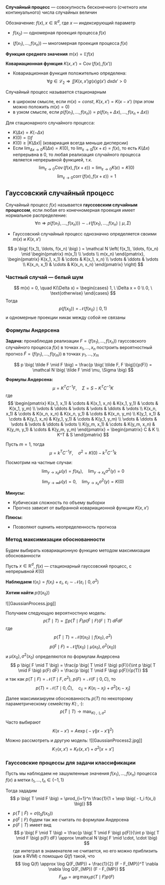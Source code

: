 **Случайный процесс** — совокупность бесконечного (счетного или континуального) числа случайных величин

Обозначение: $f(x), x \in \mathbb R^d$, где $x$ — индексирующий параметр

- $f(x_0)$ — одномерная проекция процесса $f(x)$

- $\big( f(x_1), \ldots, f(x_n) \big)$ — многомерная проекция процесса $f(x)$

**Функция среднего значения** $m(x) = \mathbb E f(x)$

**Ковариационная функция** $K(x, x') = \operatorname{Cov} \big( f(x), f(x') \big)$
- Ковариационная функция положительно определена:
  $$
  \forall g \in \mathcal L_2 \Rightarrow \iint K(x, x') g(x) g(x') \ dx dx' > 0
  $$

Случайный процесс называется стационарным
- в широком смысле, если $m(x) = const, \ K(x, x') = K(x - x')$ (при этом можно положить $m(x) = 0$)
- в узком смысле, если $p \big( f(x_1), \ldots, f(x_n) \big) = p \big( f(x_1 + \Delta x), \ldots, f(x_n + \Delta x) \big)$

Для стационарного случайного процесса:
- $K(\Delta x) = K(-\Delta x)$
- $K(0) = \mathbb D f$
- $K(0) \ge \big| K(\Delta x) \big|$ (ковариация всегда меньше дисперсии)
- Если $\lim_{\Delta x \to 0} K(\Delta x) = K(0)$, то $\lim_{\varepsilon \to 0} f(x + \varepsilon) = f(x)$, то есть $K(\Delta x)$ непрерывна в 0, то любая реализация случайного процесса является непрерывной функцией, т.к.
  $$
  \lim_{\varepsilon \to 0} \operatorname{Cov} \big( f(x), f(x + \varepsilon) \big) =  \lim_{\varepsilon \to 0} K(\varepsilon) = K(0)
  $$
  $$
  \lim_{\varepsilon \to 0} \operatorname{corr} \big( f(x), f(x + \varepsilon) \big) = 1
  $$

## Гауссовский случайный процесс
Случайный процесс $f(x)$ называется **гауссовским случайным процессом**, если любая его конечномерная проекция имеет нормальное распределение:
$$
\forall n \Rightarrow p \big( f(x_1), \ldots, f(x_n) \big) ) \sim \mathcal N \big( f(x_1), \ldots, f(x_n) \mid \mu, \Sigma  \big)
$$
- Гауссовский случайный процесс однозначно определяется своими $m(x)$ и $K(x, x')$

$$
p \big( f(x_1), \ldots, f(x_n) \big) ) = \mathcal N \left( f(x_1), \ldots, f(x_n) \mid
\begin{pmatrix} m(x_1) \\ \vdots \\ m(x_n) \end{pmatrix},
\begin{pmatrix}
K(x_1, x_1) & \cdots & K(x_1, x_n) \\
\vdots & \ddots & \vdots \\
K(x_n, x_1) & \cdots & K(x_n, x_n)
\end{pmatrix} 
\right)
$$

### Частный случай — белый шум
$$
m(x) = 0, \quad
K(\Delta x) = \begin{cases} 1, \ \Delta x = 0 \\ 0, \ \text{otherwise} \end{cases}
$$
Тогда
$$
p \big( f(x_0) \big) = \mathcal N \big( f(x_0) \mid 0, 1 \big)
$$
и одномерные проекции никак между собой не связаны

### Формулы Андерсена
**Задача:** пронаблюдав реализации $F = \big( f(x_1), \ldots, f(x_n) \big)$ гауссовского случайного процесса $f(x)$ в точках $x_1, \ldots, x_n$ построить вероятностный прогноз $\tilde F = \big( f(y_1), \ldots, f(y_m) \big)$ в точках $y_1, \ldots, y_m$

$$
p \big( \tilde F \mid F \big) = \frac{p \big( \tilde F, F \big)}{p(F)} = \mathcal N \big( \tilde F \mid \mu, \Sigma \big)
$$

**Формулы Андерсена:**
$$
\mu = K^T C^{-1} F, \quad \Sigma = S - K^T C^{-1} K
$$
где
$$
\begin{pmatrix}
K(x_1, x_1) & \cdots & K(x_1, x_n) & K(x_1, y_1) & \cdots & K(x_1, y_m) \\
\vdots & \ddots & \vdots & \vdots & \ddots & \vdots \\
K(x_n, x_1) & \cdots & K(x_n, x_n) & K(x_n, y_1) & \cdots & K(x_n, y_m) \\
K(y_1, x_1) & \cdots & K(y_1, x_n) & K(y_1, y_1) & \cdots & K(y_1, y_m) \\
\vdots & \ddots & \vdots & \vdots & \ddots & \vdots \\
K(y_m, x_1) & \cdots & K(y_m, x_n) & K(y_m, y_1) & \cdots & K(y_m, y_m)
\end{pmatrix} = 
\begin{pmatrix}
C & K \\
K^T & S
\end{pmatrix}
$$

Пусть $m = 1$, тогда
$$
\mu = k^T C^{-1} F, \quad \sigma^2 = K(0) - k^T C^{-1} k
$$

Посмотрим на частные случаи:
$$
\lim_{y \to x_k} \mu(y)= f(x_k), \quad \lim_{y \to x_k} \sigma^2(y) = 0
$$
$$
\lim_{y \to \infty} \mu(y)= 0, \quad \lim_{y \to x_k} \sigma^2(y) = K(0)
$$

**Минусы:**
- Кубическая сложность по объему выборки
- Прогноз зависит от выбранной ковариационной функции $K(x, x')$

**Плюсы:**
- Позволяют оценить неопределенность прогноза
### Метод максимизации обоснованности

Будем выбирать ковариационную функцию методом максимизации обоснованности

Пусть $x \in \mathbb R^d$, $f(x)$ — стационарный гауссовский процесс, с непрерывной $K(0)$

**Наблюдаем** $t(x_i) = f(x_i) + \varepsilon_i, \ \varepsilon_i \sim \mathcal N \big( \varepsilon_i \mid 0, \sigma^2 \big)$

**Хотим найти** $p \big( t(x_0) \big)$

![[GaussianProcess.jpg]]

Получаем следующую вероятностную модель:
$$
p \big( \tilde T \mid T \big) = \iint p \big( \tilde T \mid \tilde F \big) p \big( \tilde F \mid F \big) \big( F \mid T \big) \ d \tilde F dF
$$
где
$$
p \big( \tilde T \mid T \big) = \mathcal N \big( t(x_0) \mid f(x_0), \sigma^2 \big)
$$
$$
p \big( \tilde F \mid F \big) = \mathcal N \big( f(x_0) \mid \mu(x_0), \sigma^2(x_0) \big)
$$
и $\mu(x_0), \sigma^2(x_0)$ определяются по формулам Андерсена
$$
p \big( F \mid T \big) = \frac{p \big( T \mid F \big) p(F)}{\int p \big( T \mid F \big) p(F) dF} = \frac{p \big( T \mid F \big) p(F)}{p(T)}
$$
и так как $p \big( T \mid F \big) = \mathcal N \big( T \mid F, \sigma^2 \big)$, $p(F) = \mathcal N \big( F \mid 0, C \big)$, то
$$
p(T) = \mathcal N \big( T \mid 0, \hat C \big), \quad c_{ij} = K(x_i - x_j) + \sigma^2 \big[ x_i - x_j \big]
$$

Далее максимизируем обоснованность $p(T)$ по некоторому параметрическому семейству $K(\cdot, \cdot)$:
$$
p \big( \tilde T \mid T \big) \to \max_{K(\cdot, \cdot), \sigma^2}
$$

Часто выбирают
$$
K(x - x') = A \exp \big( - \gamma \| x - x' \|^2 \big)
$$

Можно рассмотреть и другую модель:
![[GaussianProcess2.jpg]]
$$
K_T(x, x') = K_F(x, x') + \sigma^2 \big[ x = x' \big]
$$

### Гауссовские процессы для задачи классификации
Пусть мы наблюдаем не зашумленные значения $f(x_1), \ldots, f(x_n)$ процесса $f(x)$ а метки $t_1, \ldots, t_n \in \{ -1, 1 \}$

Тогда зададим
$$
p \big( T \mid F \big) = \prod_{i=1}^n \frac{1}{1 + \exp \big( - t_i f(x_i) \big)}
$$

- $p \big( \tilde T \mid \tilde F \big) = \sigma \big( t_0 f(x_0) \big)$
- $p \big( \tilde F \mid F \big)$ будем так же считать по формулам Андерсена
- $p \big( F \mid T \big)$ имеет вид
  $$
  p \big( F \mid T \big) = \frac{p \big( T \mid F \big) p(F)}{\int p \big( T \mid F \big) p(F) dF} \approx \mathcal N \big( F \mid \cdot, \cdot \big)
  $$
  где интеграл в знаменателе не считается, но его можно приблизить (как в RVM) c помощью $Q(f)$ такой, что
  $$
  \log Q(f) \approx \log Q(F_{MP}) + \frac{1}{2} (F - F_{MP})^T \nabla \nabla \log Q(F_{MP}) (F - F_{MP})
  $$
  $$
  F_{MP} = \arg \max_F p \big( T \mid F \big) p(F)
  $$